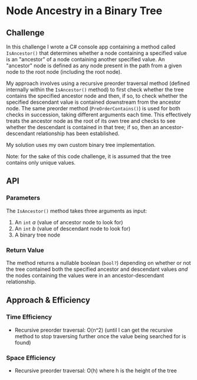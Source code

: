 # Node Ancestry in a Binary Tree

## Challenge

In this challenge I wrote a C# console app containing a method called `IsAncestor()` that determines whether a node containing a specified value is an "ancestor" of a node containing another specified value. An "ancestor" node is defined as any node present in the path from a given node to the root node (including the root node). 

My approach involves using a recursive preorder traversal method (defined internally within the `IsAncestor()` method) to first check whether the tree contains the specified ancestor node and then, if so, to check whether the specified descendant value is contained downstream from the ancestor node. The same preorder method (`PreOrderContains()`) is used for both checks in succession, taking different arguments each time. This effectively treats the ancestor node as the root of its own tree and checks to see whether the descendant is contained in that tree; if so, then an ancestor-descendant relationship has been established.

My solution uses my own custom binary tree implementation.

Note: for the sake of this code challenge, it is assumed that the tree contains only unique values.


## API

### Parameters

The `IsAncestor()` method takes three arguments as input: 

1. An `int` _a_ (value of ancestor node to look for)
2. An `int` _b_ (value of descendant node to look for)
3. A binary tree node

### Return Value

The method returns a nullable boolean (`bool?`) depending on whether or not the tree contained both the specified ancestor and descendant values _and_ the nodes containing the values were in an ancestor-descendant relationship. 


## Approach & Efficiency

### Time Efficiency

* Recursive preorder traversal: O(n^2) (until I can get the recursive method to stop traversing further once the value being searched for is found)

### Space Efficiency

* Recursive preorder traversal: O(h) where h is the height of the tree
